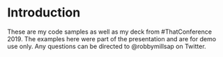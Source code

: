 # Introduction 
These are my code samples as well as my deck from #ThatConference 2019.  The examples here were part of the presentation and are for demo use only.  Any questions can be directed to @robbymillsap on Twitter.
